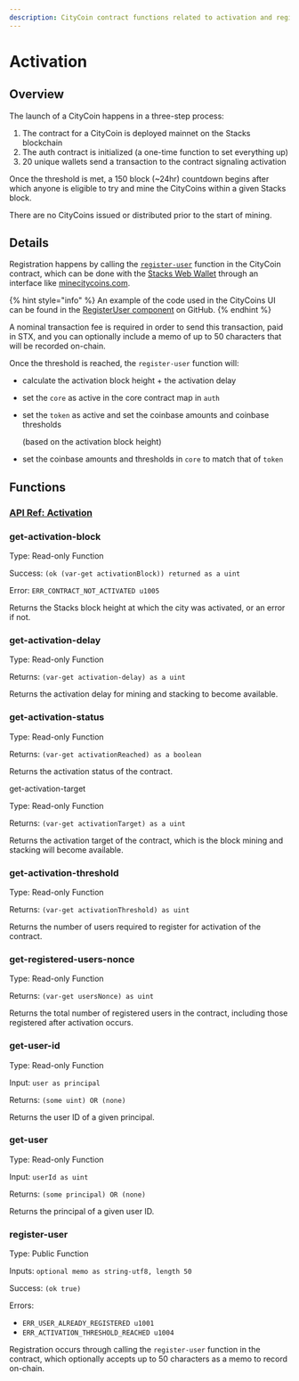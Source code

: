 ```yaml
---
description: CityCoin contract functions related to activation and registration.
---
```


# Activation

## Overview

The launch of a CityCoin happens in a three-step process:

1. The contract for a CityCoin is deployed mainnet on the Stacks blockchain
2. The auth contract is initialized (a one-time function to set everything up)
3. 20 unique wallets send a transaction to the contract signaling activation

Once the threshold is met, a 150 block (\~24hr) countdown begins after which anyone is eligible to try and mine the CityCoins within a given Stacks block.

There are no CityCoins issued or distributed prior to the start of mining.

## Details

Registration happens by calling the [`register-user`](activation.md#register-user) function in the CityCoin contract, which can be done with the [Stacks Web Wallet](https://hiro.so/wallet/install-web) through an interface like [minecitycoins.com](https://minecitycoins.com).

{% hint style="info" %}
An example of the code used in the CityCoins UI can be found in the [RegisterUser component](https://github.com/citycoins/citycoin-ui/blob/main/src/components/activation/RegisterUser.js) on GitHub.
{% endhint %}

A nominal transaction fee is required in order to send this transaction, paid in STX, and you can optionally include a memo of up to 50 characters that will be recorded on-chain.

Once the threshold is reached, the `register-user` function will:

* calculate the activation block height + the activation delay
* set the `core` as active in the core contract map in `auth`
*   set the `token` as active and set the coinbase amounts and coinbase thresholds

    (based on the activation block height)
* set the coinbase amounts and thresholds in `core` to match that of `token`

## Functions

### [API Ref: Activation](https://api.citycoins.co/docs#tag/Activation)

### get-activation-block

Type: Read-only Function

Success: `(ok (var-get activationBlock)) returned as a uint`

Error: `ERR_CONTRACT_NOT_ACTIVATED u1005`

Returns the Stacks block height at which the city was activated, or an error if not.

### get-activation-delay

Type: Read-only Function

Returns: `(var-get activation-delay) as a uint`

Returns the activation delay for mining and stacking to become available.

### get-activation-status

Type: Read-only Function

Returns: `(var-get activationReached) as a boolean`

Returns the activation status of the contract.

get-activation-target

Type: Read-only Function

Returns: `(var-get activationTarget) as a uint`

Returns the activation target of the contract, which is the block mining and stacking will become available.

### get-activation-threshold

Type: Read-only Function

Returns: `(var-get activationThreshold) as uint`

Returns the number of users required to register for activation of the contract.

### get-registered-users-nonce

Type: Read-only Function

Returns: `(var-get usersNonce) as uint`

Returns the total number of registered users in the contract, including those registered after activation occurs.

### get-user-id

Type: Read-only Function

Input: `user as principal`

Returns: `(some uint) OR (none)`

Returns the user ID of a given principal.

### get-user

Type: Read-only Function

Input: `userId as uint`

Returns: `(some principal) OR (none)`

Returns the principal of a given user ID.

### register-user

Type: Public Function

Inputs: `optional memo as string-utf8, length 50`

Success: `(ok true)`&#x20;

Errors:

* `ERR_USER_ALREADY_REGISTERED u1001`
* `ERR_ACTIVATION_THRESHOLD_REACHED u1004`

Registration occurs through calling the `register-user` function in the contract, which optionally accepts up to 50 characters as a memo to record on-chain.
